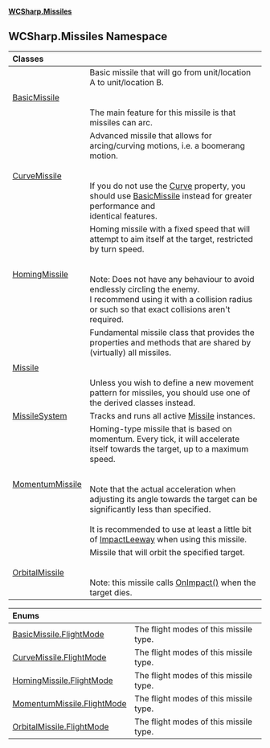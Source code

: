#### [WCSharp.Missiles](index.md 'index')

## WCSharp.Missiles Namespace

| Classes | |
| :--- | :--- |
| [BasicMissile](WCSharp.Missiles.BasicMissile.md 'WCSharp.Missiles.BasicMissile') | Basic missile that will go from unit/location A to unit/location B.<br/><br/><br/>The main feature for this missile is that missiles can arc. |
| [CurveMissile](WCSharp.Missiles.CurveMissile.md 'WCSharp.Missiles.CurveMissile') | Advanced missile that allows for arcing/curving motions, i.e. a boomerang motion.<br/><br/><br/>If you do not use the [Curve](WCSharp.Missiles.CurveMissile.Curve.md 'WCSharp.Missiles.CurveMissile.Curve') property, you should use [BasicMissile](WCSharp.Missiles.BasicMissile.md 'WCSharp.Missiles.BasicMissile') instead for greater performance and<br/>            identical features. |
| [HomingMissile](WCSharp.Missiles.HomingMissile.md 'WCSharp.Missiles.HomingMissile') | Homing missile with a fixed speed that will attempt to aim itself at the target, restricted by turn speed.<br/><br/><br/>Note: Does not have any behaviour to avoid endlessly circling the enemy.<br/>            I recommend using it with a collision radius or such so that exact collisions aren't required. |
| [Missile](WCSharp.Missiles.Missile.md 'WCSharp.Missiles.Missile') | Fundamental missile class that provides the properties and methods that are shared by (virtually) all missiles.<br/><br/><br/>Unless you wish to define a new movement pattern for missiles, you should use one of the derived classes instead. |
| [MissileSystem](WCSharp.Missiles.MissileSystem.md 'WCSharp.Missiles.MissileSystem') | Tracks and runs all active [Missile](WCSharp.Missiles.Missile.md 'WCSharp.Missiles.Missile') instances. |
| [MomentumMissile](WCSharp.Missiles.MomentumMissile.md 'WCSharp.Missiles.MomentumMissile') | Homing-type missile that is based on momentum. Every tick, it will accelerate itself towards the target, up to a maximum speed.<br/><br/><br/>Note that the actual acceleration when adjusting its angle towards the target can be significantly less than specified.<br/><br/>It is recommended to use at least a little bit of [ImpactLeeway](WCSharp.Missiles.Missile.ImpactLeeway.md 'WCSharp.Missiles.Missile.ImpactLeeway') when using this missile. |
| [OrbitalMissile](WCSharp.Missiles.OrbitalMissile.md 'WCSharp.Missiles.OrbitalMissile') | Missile that will orbit the specified target.<br/><br/><br/>Note: this missile calls [OnImpact()](WCSharp.Missiles.Missile.OnImpact().md 'WCSharp.Missiles.Missile.OnImpact()') when the target dies. |

| Enums | |
| :--- | :--- |
| [BasicMissile.FlightMode](WCSharp.Missiles.BasicMissile.FlightMode.md 'WCSharp.Missiles.BasicMissile.FlightMode') | The flight modes of this missile type. |
| [CurveMissile.FlightMode](WCSharp.Missiles.CurveMissile.FlightMode.md 'WCSharp.Missiles.CurveMissile.FlightMode') | The flight modes of this missile type. |
| [HomingMissile.FlightMode](WCSharp.Missiles.HomingMissile.FlightMode.md 'WCSharp.Missiles.HomingMissile.FlightMode') | The flight modes of this missile type. |
| [MomentumMissile.FlightMode](WCSharp.Missiles.MomentumMissile.FlightMode.md 'WCSharp.Missiles.MomentumMissile.FlightMode') | The flight modes of this missile type. |
| [OrbitalMissile.FlightMode](WCSharp.Missiles.OrbitalMissile.FlightMode.md 'WCSharp.Missiles.OrbitalMissile.FlightMode') | The flight modes of this missile type. |
